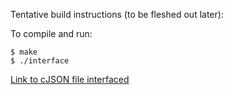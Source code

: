 Tentative build instructions (to be fleshed out later):

To compile and run:
```
$ make
$ ./interface
```

[Link to cJSON file interfaced](https://github.com/DaveGamble/cJSON)